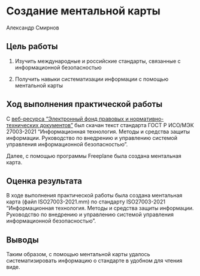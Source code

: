 # Создание ментальной карты
Александр Смирнов

## Цель работы

1.  Изучить международные и российские стандарты, связанные с
    информационной безопасностью

2.  Получить навыки систематизации информации с помощью ментальной карты

## Ход выполнения практической работы

С [веб-ресурса “Электронный фонд правовых и нормативно-технических
документов”](https://docs.cntd.ru/document/1200179612) был скачан текст
стандарта ГОСТ Р ИСО/МЭК 27003-2021 “Информационная технология. Методы и
средства защиты информации. Руководство по внедрению и управлению
системой управления информационной безопасностью”.

Далее, с помощью программы Freeplane была создана ментальная карта.

## Оценка результата

В ходе выполнения практической работы была создана ментальная карта
(файл ISO27003-2021.mm) по стандарту ISO27003-2021 “Информационная
технология. Методы и средства защиты информации. Руководство по
внедрению и управлению системой управления информационной
безопасностью”.

## Выводы

Таким образом, с помощью ментальной карты удалось систематизировать
информацию о стандарте в удобном для чтения виде.
